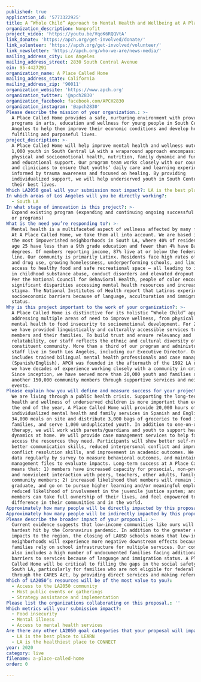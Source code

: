 ```yaml
---
published: true
application_id: '5773322925'
title: A “Whole Child” Approach to Mental Health and Wellbeing at A Place Called Home
organization_description: Nonprofit
project_video: 'https://youtu.be/VqoK6RQQVtA'
link_donate: 'https://apch.org/get-involved/donate/'
link_volunteer: 'https://apch.org/get-involved/volunteer/'
link_newsletter: 'https://apch.org/who-we-are/news-media/'
mailing_address_city: Los Angeles
mailing_address_street: 2830 South Central Avenue
ein: 95-4427291
organization_name: A Place Called Home
mailing_address_state: California
mailing_address_zip: '90011'
organization_website: 'https://www.apch.org'
organization_twitter: '@apch2830'
organization_facebook: facebook.com/APCH2830
organization_instagram: '@apch2830'
Please describe the mission of your organization.: >-
  A Place Called Home provides a safe, nurturing environment with proven
  programs in arts, education and wellness for young people in South Central Los
  Angeles to help them improve their economic conditions and develop healthy,
  fulfilling and purposeful lives. 
project_description: >-
  A Place Called Home will help improve mental health and wellness outcomes for
  1,000 youth in South Central LA with a wraparound approach encompassing
  physical and socioemotional health, nutrition, family dynamic and function,
  and educational support. Our program team works closely with our counselors
  and clinicians to ensure that youths’ daily care and learning experiences are
  informed by trauma awareness and focused on healing. By providing
  individualized support, we will help underserved youth in South Central live
  their best lives.
Which LA2050 goal will your submission most impact?: LA is the best place to LIVE
In which areas of Los Angeles will you be directly working?:
  - South LA
In what stage of innovation is this project?: >-
  Expand existing program (expanding and continuing ongoing successful projects
  or programs)
What is the need you’re responding to?: >-
  Mental health is a multifaceted aspect of wellness affected by many factors.
  At A Place Called Home, we take them all into account. We are based in one of
  the most impoverished neighborhoods in South LA, where 40% of residents over
  age 25 have less than a 9th grade education and fewer than 4% have Bachelor’s
  degrees. Of members reporting income, 87% live at or below the federal poverty
  line. Our community is primarily Latinx. Residents face high rates of violence
  and drug use, growing homelessness, underperforming schools, and limited
  access to healthy food and safe recreational space – all leading to increases
  in childhood substance abuse, conduct disorders and elevated dropout rates.
  Per the National Council for Behavioral Health, people of color encounter
  significant disparities accessing mental health resources and increased
  stigma. The National Institutes of Health report that Latinos experience
  socioeconomic barriers because of language, acculturation and immigration
  status. 
Why is this project important to the work of your organization?: >-
  A Place Called Home is distinctive for its holistic “Whole Child” approach
  addressing multiple areas of need to improve wellness, from physical and
  mental health to food insecurity to socioemotional development. For 26 years,
  we have provided linguistically and culturally accessible services to youth
  members and their families. To build trust and ensure relevancy and
  relatability, our staff reflects the ethnic and cultural diversity of our
  constituent community. More than a third of our program and administrative
  staff live in South Los Angeles, including our Executive Director. Our staff
  includes trained bilingual mental health professionals and case managers
  (Spanish/English). APCH was founded in the aftermath of the 1992 LA riots, and
  we have decades of experience working closely with a community in crisis.
  Since inception, we have served more than 20,000 youth and families and
  another 150,000 community members through supportive services and neighborhood
  events. 
Please explain how you will define and measure success for your project.: >-
  We are living through a public health crisis. Supporting the long-term mental
  health and wellness of underserved children is more important than ever. By
  the end of the year, A Place Called Home will provide 20,000 hours of free
  individualized mental health and family services in Spanish and English, serve
  34,000 meals on site and distribute 3,000 bags of groceries to food insecure
  families, and serve 1,000 unduplicated youth. In addition to one-on-one
  therapy, we will work with parents/guardians and youth to support healthy
  dynamics at home. We will provide case management services to help families
  access the resources they need. Participants will show better self-regulation,
  better communication skills, reduced interpersonal conflict and improved
  conflict resolution skills, and improvement in academic outcomes. We collect
  data regularly by survey to measure behavioral outcomes, and maintain case
  management files to evaluate impacts. Long-term success at A Place Called Home
  means that: 1) members have increased capacity for prosocial, non-prejudicial
  and nonviolent interaction with peers, teachers, other adults, family and
  community members; 2) increased likelihood that members will remain in school,
  graduate, and go on to pursue higher learning and/or meaningful employment; 3)
  reduced likelihood of involvement in the juvenile justice system; and 4)
  members can take full ownership of their lives, and feel empowered to make a
  difference in their communities and in the world. 
Approximately how many people will be directly impacted by this proposal?: '1000'
Approximately how many people will be indirectly impacted by this proposal?: '10000'
Please describe the broader impact of your proposal.: >-
  Current evidence suggests that low-income communities like ours will be the
  hardest hit by the Coronavirus pandemic. In addition to the greater economic
  impacts to the region, the closing of LAUSD schools means that low-income
  neighborhoods will experience more negative downstream effects because
  families rely on school infrastructure for multiple services. Our community
  also includes a high number of undocumented families facing additional
  barriers to services because of language and immigration status. A Place
  Called Home will be critical to filling the gaps in the social safety net in
  South LA, particularly for families who are not eligible for federal benefits
  through the CARES Act, by providing direct services and making referrals.
Which of LA2050’s resources will be of the most value to you?:
  - Access to the LA2050 community
  - Host public events or gatherings
  - Strategy assistance and implementation
Please list the organizations collaborating on this proposal.: ''
Which metrics will your submission impact?:
  - Food insecurity
  - Mental illness
  - Access to mental health services
Are there any other LA2050 goal categories that your proposal will impact?:
  - LA is the best place to LEARN
  - LA is the healthiest place to CONNECT
year: 2020
category: live
filename: a-place-called-home
order: 0

---
```

